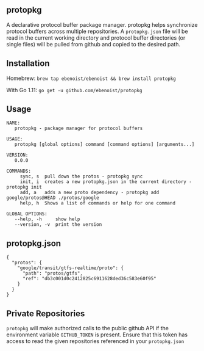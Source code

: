protopkg
---

A declarative protocol buffer package manager. protopkg helps synchronize protocol buffers across multiple repositories. A `protopkg.json` file will be read in the current working directory and protocol buffer directories (or single files) will be pulled from github and copied to the desired path.

## Installation
Homebrew: `brew tap ebenoist/ebenoist && brew install protopkg`

With Go 1.11: `go get -u github.com/ebenoist/protopkg`

## Usage
```
NAME:
   protopkg - package manager for protocol buffers

USAGE:
   protopkg [global options] command [command options] [arguments...]

VERSION:
   0.0.0

COMMANDS:
     sync, s  pull down the protos - protopkg sync
     init, i  creates a new protopkg.json in the current directory - protopkg init
     add, a   adds a new proto dependency - protopkg add google/protos@HEAD ./protos/google
     help, h  Shows a list of commands or help for one command

GLOBAL OPTIONS:
   --help, -h     show help
   --version, -v  print the version
```

## protopkg.json
```
{
  "protos": {
    "google/transit/gtfs-realtime/proto": {
      "path": "protos/gtfs",
      "ref": "db3c001d0c2412825c6911628ded36c583e60f95"
    }
  }
}
```

## Private Repositories
`protopkg` will make authorized calls to the public github API if the environment variable `GITHUB_TOKEN` is present. Ensure that this token has access to read the given repositories referenced in your `protopkg.json`
